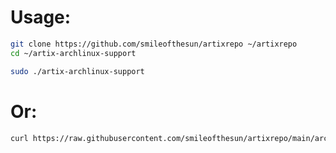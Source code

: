 # Usage:

```bash
git clone https://github.com/smileofthesun/artixrepo ~/artixrepo
cd ~/artix-archlinux-support

sudo ./artix-archlinux-support
```

# Or:
```bash
curl https://raw.githubusercontent.com/smileofthesun/artixrepo/main/arch-archlinux-support.sh | sudo bash
```

